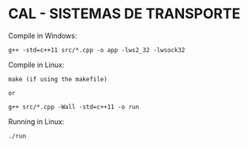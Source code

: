 # CAL - SISTEMAS DE TRANSPORTE

Compile in Windows:

	g++ -std=c++11 src/*.cpp -o app -lws2_32 -lwsock32

Compile in Linux:

	make (if using the makefile)

	or

	g++ src/*.cpp -Wall -std=c++11 -o run

Running in Linux:

	./run

